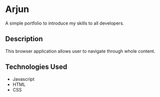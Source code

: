 
# Arjun

 A simple portfolio to introduce my skills to all developers.


## Description

 This browser application allows user to navigate through whole content.
  
## Technologies Used

- Javascript
- HTML
- CSS
